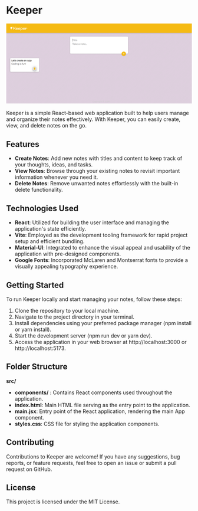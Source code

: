 # Keeper
![Example](./keeper-web-app/src/assets/Screenshot.png)

Keeper is a simple React-based web application built to help users manage and organize their notes effectively. With Keeper, you can easily create, view, and delete notes on the go.

## Features
- **Create Notes**: Add new notes with titles and content to keep track of your thoughts, ideas, and tasks.
- **View Notes**: Browse through your existing notes to revisit important information whenever you need it.
- **Delete Notes**: Remove unwanted notes effortlessly with the built-in delete functionality.

## Technologies Used
- **React**: Utilized for building the user interface and managing the application's state efficiently.
- **Vite**: Employed as the development tooling framework for rapid project setup and efficient bundling.
- **Material-UI**: Integrated to enhance the visual appeal and usability of the application with pre-designed components.
- **Google Fonts**: Incorporated McLaren and Montserrat fonts to provide a visually appealing typography experience.

## Getting Started
To run Keeper locally and start managing your notes, follow these steps:

1. Clone the repository to your local machine.
2. Navigate to the project directory in your terminal.
3. Install dependencies using your preferred package manager (npm install or yarn install).
4. Start the development server (npm run dev or yarn dev).
5. Access the application in your web browser at http://localhost:3000 or http://localhost:5173.

## Folder Structure
**src/** 
- **components/** : Contains React components used throughout the application.
- **index.html**: Main HTML file serving as the entry point to the application.
- **main.jsx**: Entry point of the React application, rendering the main App component.
- **styles.css**: CSS file for styling the application components.

## Contributing
Contributions to Keeper are welcome! If you have any suggestions, bug reports, or feature requests, feel free to open an issue or submit a pull request on GitHub.

## License
This project is licensed under the MIT License.